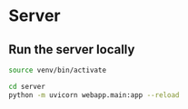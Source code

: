 # Server

## Run the server locally

```Bash
source venv/bin/activate

cd server
python -m uvicorn webapp.main:app --reload
```
